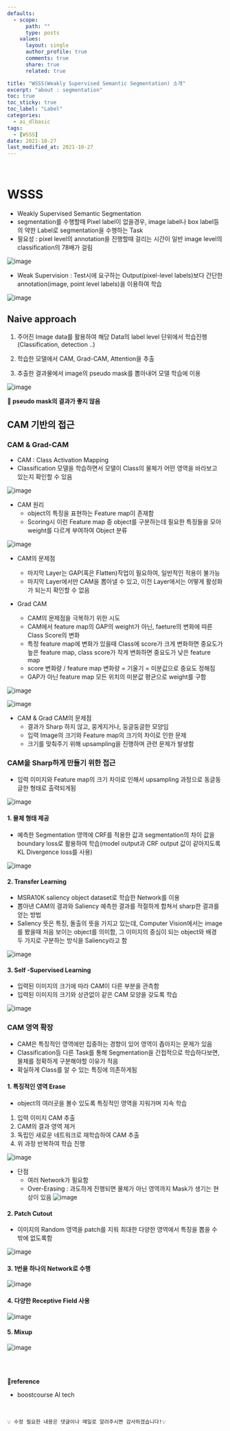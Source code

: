 ```yaml
---
defaults:
  - scope:
      path: ""
      type: posts
    values:
      layout: single
      author_profile: true
      comments: true
      share: true
      related: true

title: "WSSS(Weakly Supervised Semantic Segmentation) 소개"
excerpt: "about : segmentation"
toc: true
toc_sticky: true
toc_label: "Label"
categories:
  - ai_dlbasic
tags:
  - [WSSS]
date: 2021-10-27
last_modified_at: 2021-10-27
---
```


<br>

# WSSS

- Weakly Supervised Semantic Segmentation
- segmentation를 수행할때 Pixel label이 없을경우, image label나 box label등의 약한 Label로 segmentation을 수행하는 Task
- 필요성 : pixel level의 annotation을 진행할때 걸리는 시간이 일반 image level의 classification의 78배가 걸림

![image](https://user-images.githubusercontent.com/77658029/139003947-57c1bdfe-9757-4549-b9e4-01703376c5d2.png)

- Weak Supervision : Test시에 요구하는 Output(pixel-level labels)보다 간단한 annotation(image, point level labels)을 이용하여 학습

![image](https://user-images.githubusercontent.com/77658029/139004661-59c91f08-244e-4d98-b51c-820b2a2f3b6b.png)


## Naive approach

1. 주어진 Image data를 활용하여 해당 Data의 label level 단위에서 학습진행(Classification, detection ..)

2. 학습한 모델에서 CAM, Grad-CAM, Attention을 추출

3. 추출한 결과물에서 image의 pseudo mask를 뽑아내어 모델 학습에 이용

![image](https://user-images.githubusercontent.com/77658029/139004789-bb0f0b70-51a8-4a1f-9fa3-80c6d0cc763b.png)

**🚨 pseudo mask의 결과가 좋지 않음**

## CAM 기반의 접근

### CAM & Grad-CAM

- CAM : Class Activation Mapping
- Classification 모델을 학습하면서 모델이 Class의 물체가 어떤 영역을 바라보고 있는지 확인할 수 있음

![image](https://user-images.githubusercontent.com/77658029/139005652-d48e45a5-d6bf-496f-9684-c8e3deaa469f.png)

- CAM 원리
    - object의 특징을 표현하는 Feature map이 존재함
    - Scoring시 이런 Feature map 중 object를 구분하는데 필요한 특징들을 모아 weight를 다르게 부여하여 Object 분류
    
![image](https://user-images.githubusercontent.com/77658029/139009383-87a6036c-5b88-41be-bc98-9862648aa4b5.png)

- CAM의 문제점
    - 마지막 Layer는 GAP(혹은 Flatten)작업이 필요하여, 일반적인 적용이 불가능
    - 마지막 Layer에서만 CAM을 뽑아낼 수 있고, 이전 Layer에서는 어떻게 활성화가 되는지 확인할 수 없음


- Grad CAM
    - CAM의 문제점을 극복하기 위한 시도
    - CAM에서 feature map의 GAP의 weight가 아닌, faeture의 변화에 따른 Class Score의 변화
    - 특정 feature map에 변화가 있을때 Class에 score가 크게 변화하면 중요도가 높은 feature map, class score가 작게 변화하면 중요도가 낮은 feature map
    - score 변화량 / feature map 변화량 = 기울기 = 미분값으로 중요도 정해짐
    - GAP가 아닌 feature map 모든 위치의 미분값 평균으로 weight를 구함

![image](https://user-images.githubusercontent.com/77658029/139009492-bedaadbc-f6f7-469e-b97c-2019fea8600e.png)

![image](https://user-images.githubusercontent.com/77658029/139010427-63876892-995c-44ae-a00e-bb06dd34c153.png)

- CAM & Grad CAM의 문제점
    - 결과가 Sharp 하지 않고, 뭉게지거나, 둥글둥글한 모양임
    - 입력 Image의 크기와 Feature map의 크기의 차이로 인한 문제
    - 크기를 맞춰주기 위해 upsampling을 진행하며 관련 문제가 발생함
   

### CAM을 Sharp하게 만들기 위한 접근

- 입력 이미지와 Feature map의 크기 차이로 인해서 upsampling 과정으로 동글동글한 형태로 출력되게됨

![image](https://user-images.githubusercontent.com/77658029/139012919-b89daf83-aa45-4911-bf07-b6b648378797.png)

#### 1. 물체 형태 제공

- 예측한 Segmentation 영역에 CRF를 적용한 값과 segmentation의 차이 값을 boundary loss로 활용하여 학습(model output과 CRF output 값이 같아지도록 KL Divergence loss를 사용)

![image](https://user-images.githubusercontent.com/77658029/139014393-f350fdec-e0eb-40a1-846d-447f9e02f77e.png)

#### 2. Transfer Learning

- MSRA10K saliency object dataset로 학습한 Network를 이용
- 뽑아낸 CAM의 결과와 Saliency 예측한 결과를 적절하게 합쳐서 sharp한 결과를 얻는 방법
- Saliency 뜻은 특징, 돌출의 뜻을 가지고 있는데, Computer Vision에서는 image를 봤을때 처음 보이는 object를 의미함, 그 이미지의 중심이 되는 object와 배경 두 가지로 구분하는 방식을 Saliency라고 함

![image](https://user-images.githubusercontent.com/77658029/139016205-ef5c8137-7f8a-4b24-bbae-b32913987102.png)

#### 3. Self -Supervised Learning

- 입력된 이미지의 크기에 따라 CAM이 다른 부분을 관측함
- 입력된 이미지의 크기와 상관없이 같은 CAM 모양을 갖도록 학습

![image](https://user-images.githubusercontent.com/77658029/139035534-9dc340b7-f776-4218-8472-62685e3ae721.png)

### CAM 영역 확장

- CAM은 특징적인 영역에만 집중하는 경향이 있어 영역이 좁아지는 문제가 있음
- Classification등 다른 Task를 통해 Segmentation을 간접적으로 학습하다보면, 물체를 정확하게 구분해야할 이유가 적음
- 확실하게 Class를 알 수 있는 특징에 의존하게됨

#### 1. 특징적인 영역 Erase

- object의 여러곳을 볼수 있도록 특징적인 영역을 지워가며 지속 학습
1. 입력 이미지 CAM 추출
2. CAM의 결과 영역 제거 
3. 독립인 새로운 네트워크로 재학습하여 CAM 추출
4. 위 과정 반복하여 학습 진행

![image](https://user-images.githubusercontent.com/77658029/139037987-6d8c1fa8-0f32-4d67-9c78-7a95dc01f47d.png)

- 단점
    - 여러 Network가 필요함
    - Over-Erasing : 과도하게 진행되면 물체가 아닌 영역까지 Mask가 생기는 현상이 있음
![image](https://user-images.githubusercontent.com/77658029/139038912-d0c36cdd-c750-444d-b3cf-f4e5af8c8335.png)


#### 2. Patch Cutout

- 이미지의 Random 영역을 patch를 지워 최대한 다양한 영역에서 특징을 뽑을 수 밖에 없도록함

![image](https://user-images.githubusercontent.com/77658029/139047072-0aa0e6b9-e925-4b3f-ac79-66f0753f8571.png)


#### 3. 1번을 하나의 Network로 수행

![image](https://user-images.githubusercontent.com/77658029/139048154-1d3aa667-ffba-43b5-94dd-4a07aa764cda.png)


#### 4. 다양한 Receptive Field 사용

![image](https://user-images.githubusercontent.com/77658029/139048307-011fef08-a6ca-4d55-a12d-5c6a86d724db.png)

#### 5. Mixup

![image](https://user-images.githubusercontent.com/77658029/139048454-7bedd446-1e70-4b8e-9bc5-146851e9f79d.png)


<br><br>

**📌reference**
- boostcourse AI tech

<br>

```
💡 수정 필요한 내용은 댓글이나 메일로 알려주시면 감사하겠습니다!💡 
```
